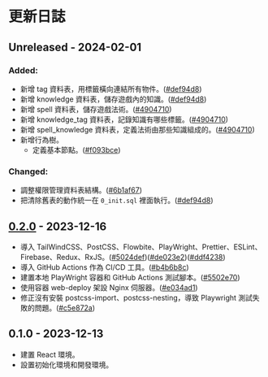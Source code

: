 # 更新日誌

## Unreleased - 2024-02-01
### Added:
- 新增 tag 資料表，用標籤橫向連結所有物件。([#def94d8][def94d8])
- 新增 knowledge 資料表，儲存遊戲內的知識。([#def94d8][def94d8])
- 新增 spell 資料表，儲存遊戲法術。([#4904710][4904710])
- 新增 knowledge_tag 資料表，記錄知識有哪些標籤。([#4904710][4904710])
- 新增 spell_knowledge 資料表，定義法術由那些知識組成的。([#4904710][4904710])
- 新增行為樹。
    - 定義基本節點。([#f093bce][f093bce])

### Changed:
- 調整權限管理資料表結構。([#6b1af67][6b1af67])
- 把清除舊表的動作統一在 `0_init.sql` 裡面執行。([#def94d8][def94d8])

[f093bce]: https://github.com/sugky7302/my-chat/commit/f093bce4a9f77599d347b7f971c4f608232e542e
[4904710]: https://github.com/sugky7302/my-chat/commit/490471034befc51ef7500c17f4eac57f43f4b34d
[def94d8]: https://github.com/sugky7302/my-chat/commit/def94d8bb11bd03b228445e8a4f83ea92865250c
[6b1af67]: https://github.com/sugky7302/my-chat/commit/6b1af674965185be0434ad058243261d9ce04b0f

## [0.2.0] - 2023-12-16
- 導入 TailWindCSS、PostCSS、Flowbite、PlayWright、Prettier、ESLint、Firebase、Redux、RxJS。([#5024def][5024def])([#de023e2][de023e2])([#ddf4238][ddf4238])
- 導入 GitHub Actions 作為 CI/CD 工具。([#b4b6b8c][b4b6b8c])
- 建置本地 PlayWright 容器和 GitHub Actions 測試腳本。([#5502e70][5502e70])
- 使用容器 web-deploy 架設 Nginx 伺服器。([#e034ad1][e034ad1])
- 修正沒有安裝 postcss-import、postcss-nesting，導致 Playwright 測試失敗的問題。([#c5e872a][c5e872a])

[0.2.0]: b860f0a7e1838f90cf7d70ce749c9bf84c9f7be2
[ddf4238]: https://github.com/sugky7302/my-chat/commit/ddf4238353bc5b3f7eec10fb813d80446d767294
[de023e2]: https://github.com/sugky7302/my-chat/commit/de023e22a668d673fd269380d9f0134b20bfc318
[c5e872a]: https://github.com/sugky7302/my-chat/commit/c5e872a48ffa908100a71c4653819ee670579698
[e034ad1]: https://github.com/sugky7302/my-chat/commit/e034ad1f125f9143aef042aac5e7621f8499bc35
[5502e70]: https://github.com/sugky7302/my-chat/commit/5502e70e0454a52483383c081109d8457cb734c2
[b4b6b8c]: https://github.com/sugky7302/my-chat/commit/b4b6b8c0097fa6eafcd1784e65597bfc0e788487
[5024def]: https://github.com/sugky7302/my-chat/commit/5024def75579b6c71ca97f31b8fedd5c8b0b1bc


## 0.1.0 - 2023-12-13
- 建置 React 環境。
- 設置初始化環境和開發環境。